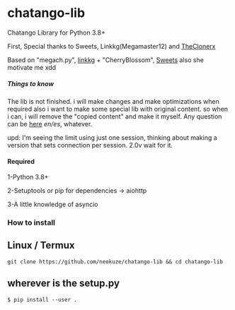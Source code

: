 # chatango-lib
Chatango Library for Python 3.8+

First, Special thanks to Sweets, Linkkg(Megamaster12) and [TheClonerx](https://github.com/linkkg/megach.py)

Based on "megach.py", [linkkg](https://github.com/linkkg/) + "CherryBlossom", [Sweets](https://github.com/sweets/) also she motivate me xdd

##### Things to know
The lib is not finished. i will make changes and make optimizations when required
also i want to make some special lib with original content.
so when i can, i will remove the "copied content" and make it myself.
Any question can be [here](https://palaciodehielo.chatango.com/) *en/es*, whatever.

upd: I'm seeing the limit using just one session, thinking about making a version that sets connection per session. 2.0v 
wait for it.
#### Required
1-Python 3.8+

2-Setuptools or pip for dependencies -> aiohttp

3-A little knowledge of asyncio

### How to install
## Linux / Termux
`git clone https://github.com/neokuze/chatango-lib && cd chatango-lib`
## wherever is the setup.py
`$ pip install --user .`
